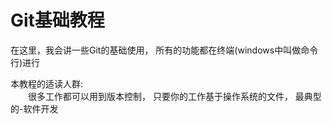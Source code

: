 # Git基础教程

在这里，我会讲一些Git的基础使用， 所有的功能都在终端(windows中叫做命令行)进行

本教程的适读人群:  
&emsp;&emsp;很多工作都可以用到版本控制， 只要你的工作基于操作系统的文件， 最典型的-软件开发